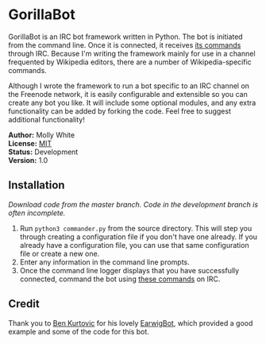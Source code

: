 # GorillaBot
GorillaBot is an IRC bot framework written in Python. The bot is initiated from the command line. Once it is connected, it receives [its commands](https://github.com/mollywhite/GorillaBot/blob/master/docs/commands.md) through IRC. Because I'm writing the framework mainly for use in a channel frequented by Wikipedia editors, there are a number of Wikipedia-specific commands.

Although I wrote the framework to run a bot specific to an IRC channel on the Freenode network, it is easily configurable and extensible so you can create any bot you like. It will include some optional modules, and any extra functionality can be added by forking the code. Feel free to suggest additional functionality!

__Author:__ Molly White<br />
__License:__ [MIT](http://opensource.org/licenses/MIT)<br/>
__Status:__ Development<br />
__Version:__ 1.0

## Installation
_Download code from the master branch. Code in the development branch is often incomplete._

1. Run `python3 commander.py` from the source directory. This will step you through creating a configuration file if you don't have one already. If you already have a configuration file, you can use that same configuration file or create a new one.
2. Enter any information in the command line prompts.
3. Once the command line logger displays that you have successfully connected, command the bot using [these commands](https://github.com/mollywhite/GorillaBot/blob/master/docs/commands.md) on IRC.


## Credit
Thank you to [Ben Kurtovic](https://github.com/earwig) for his lovely [EarwigBot](https://github.com/earwig/earwigbot), which provided a good example and some of the code for this bot.
